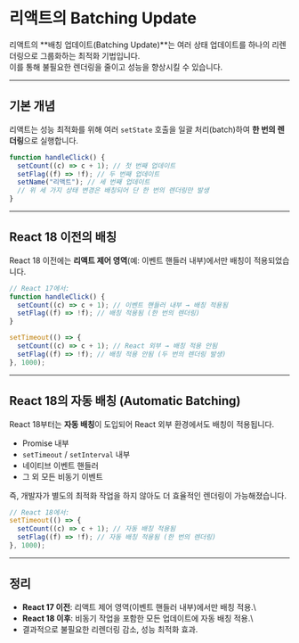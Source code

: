 # 리액트의 Batching Update

리액트의 **배칭 업데이트(Batching Update)**는 여러 상태 업데이트를
하나의 리렌더링으로 그룹화하는 최적화 기법입니다.\
이를 통해 불필요한 렌더링을 줄이고 성능을 향상시킬 수 있습니다.

---

## 기본 개념

리액트는 성능 최적화를 위해 여러 `setState` 호출을 일괄 처리(batch)하여
**한 번의 렌더링**으로 실행합니다.

```jsx
function handleClick() {
  setCount((c) => c + 1); // 첫 번째 업데이트
  setFlag((f) => !f); // 두 번째 업데이트
  setName("리액트"); // 세 번째 업데이트
  // 위 세 가지 상태 변경은 배칭되어 단 한 번의 렌더링만 발생
}
```

---

## React 18 이전의 배칭

React 18 이전에는 **리액트 제어 영역**(예: 이벤트 핸들러 내부)에서만
배칭이 적용되었습니다.

```jsx
// React 17에서:
function handleClick() {
  setCount((c) => c + 1); // 이벤트 핸들러 내부 → 배칭 적용됨
  setFlag((f) => !f); // 배칭 적용됨 (한 번의 렌더링)
}

setTimeout(() => {
  setCount((c) => c + 1); // React 외부 → 배칭 적용 안됨
  setFlag((f) => !f); // 배칭 적용 안됨 (두 번의 렌더링 발생)
}, 1000);
```

---

## React 18의 자동 배칭 (Automatic Batching)

React 18부터는 **자동 배칭**이 도입되어 React 외부 환경에서도 배칭이
적용됩니다.

- Promise 내부
- `setTimeout` / `setInterval` 내부
- 네이티브 이벤트 핸들러
- 그 외 모든 비동기 이벤트

즉, 개발자가 별도의 최적화 작업을 하지 않아도 더 효율적인 렌더링이
가능해졌습니다.

```jsx
// React 18에서:
setTimeout(() => {
  setCount((c) => c + 1); // 자동 배칭 적용됨
  setFlag((f) => !f); // 자동 배칭 적용됨 (한 번의 렌더링)
}, 1000);
```

---

## 정리

- **React 17 이전**: 리액트 제어 영역(이벤트 핸들러 내부)에서만 배칭
  적용.\
- **React 18 이후**: 비동기 작업을 포함한 모든 업데이트에 자동 배칭
  적용.\
- 결과적으로 불필요한 리렌더링 감소, 성능 최적화 효과.
